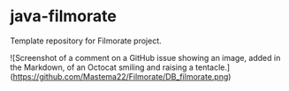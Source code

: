# java-filmorate
Template repository for Filmorate project.

![Screenshot of a comment on a GitHub issue showing an image, added in the Markdown, of an Octocat smiling and raising a tentacle.] (https://github.com/Mastema22/Filmorate/DB_filmorate.png)

